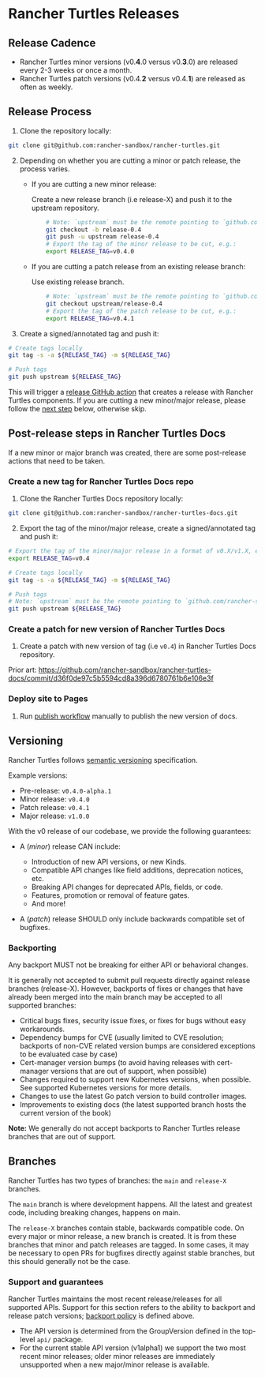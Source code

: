 # Rancher Turtles Releases

## Release Cadence

- Rancher Turtles minor versions (v0.**4**.0 versus v0.**3**.0) are released every 2-3 weeks or once a month.
- Rancher Turtles patch versions (v0.4.**2** versus v0.4.**1**) are released as often as weekly. 

## Release Process

1. Clone the repository locally: 

```bash
git clone git@github.com:rancher-sandbox/rancher-turtles.git
```

2. Depending on whether you are cutting a minor or patch release, the process varies.

    * If you are cutting a new minor release:

        Create a new release branch (i.e release-X) and push it to the upstream repository.

        ```bash
            # Note: `upstream` must be the remote pointing to `github.com/rancher-sandbox/rancher-turtles`.
            git checkout -b release-0.4
            git push -u upstream release-0.4
            # Export the tag of the minor release to be cut, e.g.:
            export RELEASE_TAG=v0.4.0
        ```
    * If you are cutting a patch release from an existing release branch:

        Use existing release branch.

        ```bash
            # Note: `upstream` must be the remote pointing to `github.com/rancher-sandbox/rancher-turtles`
            git checkout upstream/release-0.4
            # Export the tag of the patch release to be cut, e.g.:
            export RELEASE_TAG=v0.4.1
        ```
3. Create a signed/annotated tag and push it:

```bash
# Create tags locally
git tag -s -a ${RELEASE_TAG} -m ${RELEASE_TAG}

# Push tags
git push upstream ${RELEASE_TAG}
```

This will trigger a [release GitHub action](https://github.com/rancher-sandbox/rancher-turtles/blob/main/.github/workflows/release.yaml) that creates a release with Rancher Turtles components.
If you are cutting a new minor/major release, please follow the [next step](#post-release-steps-in-rancher-turtles-docs) below, otherwise skip.

## Post-release steps in Rancher Turtles Docs

If a new minor or major branch was created, there are some post-release actions that need to be taken.

### Create a new tag for Rancher Turtles Docs repo

1. Clone the Rancher Turtles Docs repository locally: 

```bash
git clone git@github.com:rancher-sandbox/rancher-turtles-docs.git
```

2. Export the tag of the minor/major release, create a signed/annotated tag and push it:

```bash
# Export the tag of the minor/major release in a format of v0.X/v1.X, e.g.:
export RELEASE_TAG=v0.4

# Create tags locally
git tag -s -a ${RELEASE_TAG} -m ${RELEASE_TAG}

# Push tags
# Note: `upstream` must be the remote pointing to `github.com/rancher-sandbox/rancher-turtles-docs`
git push upstream ${RELEASE_TAG}
```

### Create a patch for new version of Rancher Turtles Docs

1. Create a patch with new version of tag (i.e `v0.4`) in Rancher Turtles Docs repository.

Prior art: https://github.com/rancher-sandbox/rancher-turtles-docs/commit/d36f0de97c5b5594cd8a396d6780761b6e106e3f

### Deploy site to Pages

1. Run [publish workflow](https://github.com/rancher-sandbox/rancher-turtles-docs/actions/workflows/publish.yaml) manually to
publish the new version of docs.

## Versioning

Rancher Turtles follows [semantic versioning](https://semver.org/) specification.

Example versions:
- Pre-release: `v0.4.0-alpha.1`
- Minor release: `v0.4.0`
- Patch release: `v0.4.1`
- Major release: `v1.0.0`

With the v0 release of our codebase, we provide the following guarantees:

- A (*minor*) release CAN include:
  - Introduction of new API versions, or new Kinds.
  - Compatible API changes like field additions, deprecation notices, etc.
  - Breaking API changes for deprecated APIs, fields, or code.
  - Features, promotion or removal of feature gates.
  - And more!

- A (*patch*) release SHOULD only include backwards compatible set of bugfixes.

### Backporting

Any backport MUST not be breaking for either API or behavioral changes.

It is generally not accepted to submit pull requests directly against release branches (release-X). However, backports of fixes or changes that have already been merged into the main branch may be accepted to all supported branches:

- Critical bugs fixes, security issue fixes, or fixes for bugs without easy workarounds.
- Dependency bumps for CVE (usually limited to CVE resolution; backports of non-CVE related version bumps are considered exceptions to be evaluated case by case)
- Cert-manager version bumps (to avoid having releases with cert-manager versions that are out of support, when possible)
- Changes required to support new Kubernetes versions, when possible. See supported Kubernetes versions for more details.
- Changes to use the latest Go patch version to build controller images.
- Improvements to existing docs (the latest supported branch hosts the current version of the book)

**Note:** We generally do not accept backports to Rancher Turtles release branches that are out of support.

## Branches

Rancher Turtles has two types of branches: the `main` and `release-X` branches.

The `main` branch is where development happens. All the latest and greatest code, including breaking changes, happens on main.

The `release-X` branches contain stable, backwards compatible code. On every major or minor release, a new branch is created. It is from these branches that minor and patch releases are tagged. In some cases, it may be necessary to open PRs for bugfixes directly against stable branches, but this should generally not be the case.

### Support and guarantees

Rancher Turtles maintains the most recent release/releases for all supported APIs. Support for this section refers to the ability to backport and release patch versions; [backport policy](#backporting) is defined above.

- The API version is determined from the GroupVersion defined in the top-level `api/` package.
- For the current stable API version (v1alpha1) we support the two most recent minor releases; older minor releases are immediately unsupported when a new major/minor release is available.
